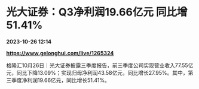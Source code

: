 # 光大证券：Q3净利润19.66亿元 同比增51.41%

**2023-10-26 12:14**

**https://www.gelonghui.com/live/1265324**

格隆汇10月26日｜光大证券披露三季度报告，前三季度公司实现营业收入77.55亿元，同比下降13.09%；实现归母净利润43.58亿元，同比增长27.95%。其中，第三季度净利润19.66亿元，同比增长51.41%。